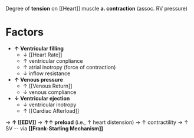 Degree of **tension** on [[Heart]] muscle **a. contraction** (assoc. RV pressure)

# Factors
- **↑ Ventricular filling**
	- ↓ [[Heart Rate]]
	- ↑ ventricular conpliance
	- ↑ atrial inotropy (force of contraction)
	- ↓ inflow resistance
- **↑ Venous pressure**
	- ↑ [[Venous Return]]
	- ↓ venous compliance
- **↓ Ventricular ejection**
	- ↓ ventricular inotropy
	- ↑ [[Cardiac Afterload]]

→ **↑ [[EDV]]** → **↑↑ preload** (i.e., ↑ heart distension) → ↑ contractility    → ↑ SV -- via **[[Frank-Starling Mechanism]]**